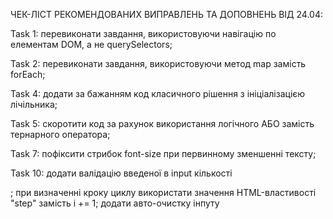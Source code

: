 ЧЕК-ЛІСТ РЕКОМЕНДОВАНИХ ВИПРАВЛЕНЬ ТА ДОПОВНЕНЬ ВІД 24.04:

Task 1: 
перевиконати завдання, використовуючи навігацію по елементам DOM, а не querySelectors;

Task 2: 
перевиконати завдання, використовуючи метод map замість forEach;

Task 4: 
додати за бажанням код класичного рішення з ініціалізацією лічільника;

Task 5: 
скоротити код за рахунок використання логічного АБО замість тернарного оператора;

Task 7: 
пофіксити стрибок font-size при первинному зменшенні тексту;

Task 10: 
додати валідацію введеної в input кількості <div>;
при визначенні кроку циклу використати значення HTML-властивості "step" замість i += 1;
додати авто-очистку інпуту